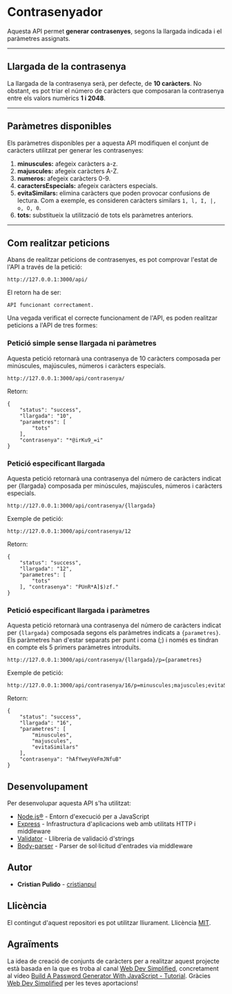# Contrasenyador

Aquesta API permet **generar contrasenyes**, segons la llargada indicada i el paràmetres assignats.

---

## Llargada de la contrasenya

La llargada de la contrasenya serà, per defecte, de **10 caràcters**. No obstant, es pot triar el número de caràcters que composaran la contrasenya entre els valors numèrics **1 i 2048**.

---

## Paràmetres disponibles

Els paràmetres disponibles per a aquesta API modifiquen el conjunt de caràcters utilitzat per generar les contrasenyes:

1. **minuscules:** afegeix caràcters a-z.
2. **majuscules:** afegeix caràcters A-Z.
3. **numeros:** afegeix caràcters 0-9.
4. **caractersEspecials:** afegeix caràcters especials.
5. **evitaSimilars:** elimina caràcters que poden provocar confusions de lectura. Com a exemple, es consideren caràcters similars `1, l, I, |, o, O, 0`.
6. **tots:** substitueix la utilització de tots els paràmetres anteriors.

---

## Com realitzar peticions

Abans de realitzar peticions de contrasenyes, es pot comprovar l'estat de l'API a través de la petició:

```
http://127.0.0.1:3000/api/
```

El retorn ha de ser:

```
API funcionant correctament.
```

Una vegada verificat el correcte funcionament de l'API, es poden realitzar peticions a l'API de tres formes:

### Petició simple sense llargada ni paràmetres

Aquesta petició retornarà una contrasenya de 10 caràcters composada per minúscules, majúscules, números i caràcters especials.

```
http://127.0.0.1:3000/api/contrasenya/
```

Retorn:

```
{
    "status": "success",
    "llargada": "10",
    "parametres": [
        "tots"
    ],
    "contrasenya": "*@irKu9_=i"
}
```

### Petició especificant llargada

Aquesta petició retornarà una contrasenya del número de caràcters indicat per {llargada} composada per minúscules, majúscules, números i caràcters especials.

```
http://127.0.0.1:3000/api/contrasenya/{llargada}
```

Exemple de petició:

```
http://127.0.0.1:3000/api/contrasenya/12
```

Retorn:

```
{
    "status": "success",
    "llargada": "12",
    "parametres": [
        "tots"
    ], "contrasenya": "PUnR*A]$)zf."
}
```

### Petició especificant llargada i paràmetres

Aquesta petició retornarà una contrasenya del número de caràcters indicat per `{llargada}` composada segons els paràmetres indicats a `{parametres}`. Els paràmetres han d'estar separats per punt i coma (;) i només es tindran en compte els 5 primers paràmetres introduïts.

```
http://127.0.0.1:3000/api/contrasenya/{llargada}/p={parametres}
```

Exemple de petició:

```
http://127.0.0.1:3000/api/contrasenya/16/p=minuscules;majuscules;evitaSimilars
```

Retorn:

```
{
    "status": "success",
    "llargada": "16",
    "parametres": [
        "minuscules",
        "majuscules",
        "evitaSimilars"
    ],
    "contrasenya": "hAfYweyVeFmJNfuB"
}
```

## Desenvolupament

Per desenvolupar aquesta API s'ha utilitzat:

- [Node.js®](https://nodejs.org/ca/) - Entorn d'execució per a JavaScript
- [Express](https://expressjs.com) - Infrastructura d'aplicacions web amb utilitats HTTP i middleware
- [Validator](https://www.npmjs.com/package/validator) - Llibreria de validació d'strings
- [Body-parser](https://www.npmjs.com/package/body-parser) - Parser de sol·licitud d'entrades via middleware

## Autor

- **Cristian Pulido** - [cristianpul](https://github.com/cristianpul?tab=repositories)

## Llicència

El contingut d'aquest repositori es pot utilitzar lliurament. Llicència [MIT](https://github.com/cristianpul/contrasenyes/blob/master/LICENSE).

## Agraïments

La idea de creació de conjunts de caràcters per a realitzar aquest projecte està basada en la que es troba al canal [Web Dev Simplified](https://www.youtube.com/channel/UCFbNIlppjAuEX4znoulh0Cw), concretament al vídeo [Build A Password Generator With JavaScript - Tutorial](https://youtu.be/iKo9pDKKHnc). Gràcies [Web Dev Simplified](https://www.youtube.com/channel/UCFbNIlppjAuEX4znoulh0Cw) per les teves aportacions!
